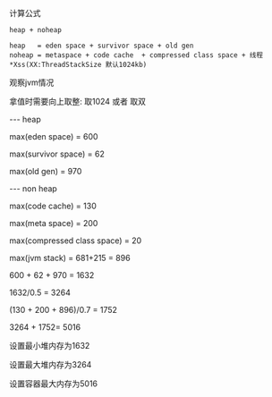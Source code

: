 计算公式

```
heap + noheap

heap   = eden space + survivor space + old gen   
noheap = metaspace + code cache  + compressed class space + 线程*Xss(XX:ThreadStackSize 默认1024kb)
```

观察jvm情况

拿值时需要向上取整: 取1024 或者 取双

--- heap

max(eden space) = 600

max(survivor space) = 62

max(old gen) = 970

--- non heap

max(code cache) = 130

max(meta space) = 200

max(compressed class space) = 20



max(jvm stack) = 681+215 = 896



600 + 62 + 970 = 1632

1632/0.5 = 3264

(130 + 200 + 896)/0.7 = 1752

3264 + 1752= 5016



设置最小堆内存为1632

设置最大堆内存为3264

设置容器最大内存为5016